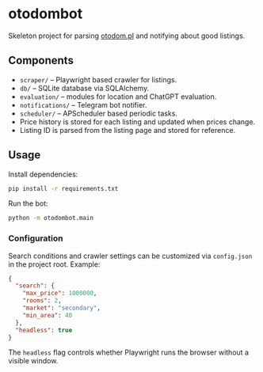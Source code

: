 # otodombot

Skeleton project for parsing [otodom.pl](https://www.otodom.pl) and notifying about good listings.

## Components

- `scraper/` – Playwright based crawler for listings.
- `db/` – SQLite database via SQLAlchemy.
- `evaluation/` – modules for location and ChatGPT evaluation.
- `notifications/` – Telegram bot notifier.
- `scheduler/` – APScheduler based periodic tasks.
- Price history is stored for each listing and updated when prices change.
- Listing ID is parsed from the listing page and stored for reference.

## Usage

Install dependencies:

```bash
pip install -r requirements.txt
```

Run the bot:

```bash
python -m otodombot.main
```

### Configuration

Search conditions and crawler settings can be customized via `config.json` in the project root. Example:

```json
{
  "search": {
    "max_price": 1000000,
    "rooms": 2,
    "market": "secondary",
    "min_area": 40
  },
  "headless": true
}
```

The `headless` flag controls whether Playwright runs the browser without a visible window.
